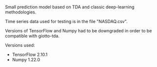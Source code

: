 Small prediction model based on TDA and classic deep-learning methodologies.

Time series data used for testing is in the file "NASDAQ.csv".

Versions of TensorFlow and Numpy had to be downgraded in order to be compatible with giotto-tda.

Versions used:
  - TensorFlow 2.10.1
  - Numpy 1.22.0
